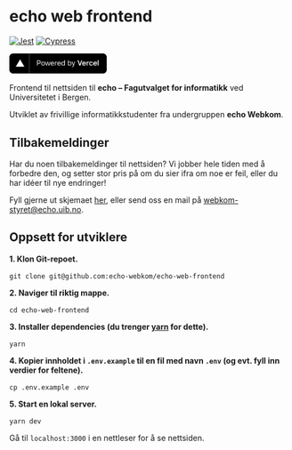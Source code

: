 # echo web frontend

[![Jest](https://github.com/echo-webkom/echo-web-frontend/actions/workflows/jest_test.yaml/badge.svg)](https://github.com/echo-webkom/echo-web-frontend/actions/workflows/jest_test.yaml)
[![Cypress](https://github.com/echo-webkom/echo-web-frontend/actions/workflows/cypress_test.yaml/badge.svg)](https://github.com/echo-webkom/echo-web-frontend/actions/workflows/cypress_test.yaml)

<a href="https://vercel.com/?utm_source=echo-webkom&utm_campaign=oss" target="_blank" rel="noopener">
   <img src="public/powered-by-vercel.svg" width="175" alt="Powered by Vercel" />
</a>

Frontend til nettsiden til **echo – Fagutvalget for informatikk** ved Universitetet i Bergen.

Utviklet av frivillige informatikkstudenter fra undergruppen **echo Webkom**.

## Tilbakemeldinger

Har du noen tilbakemeldinger til nettsiden?
Vi jobber hele tiden med å forbedre den,
og setter stor pris på om du sier ifra om noe er feil,
eller du har idéer til nye endringer!

Fyll gjerne ut skjemaet [her](https://forms.gle/r9LNMFjanUNP7Gph9),
eller send oss en mail på [webkom-styret@echo.uib.no](mailto:webkom-styret@echo.uib.no).

## Oppsett for utviklere

**1. Klon Git-repoet.**

    git clone git@github.com:echo-webkom/echo-web-frontend

**2. Naviger til riktig mappe.**

    cd echo-web-frontend

**3. Installer dependencies (du trenger [yarn](https://classic.yarnpkg.com/en/docs/install) for dette).**

    yarn

**4. Kopier innholdet i `.env.example` til en fil med navn `.env` (og evt. fyll inn verdier for feltene).**

    cp .env.example .env

**5. Start en lokal server.**

    yarn dev

Gå til `localhost:3000` i en nettleser for å se nettsiden.
